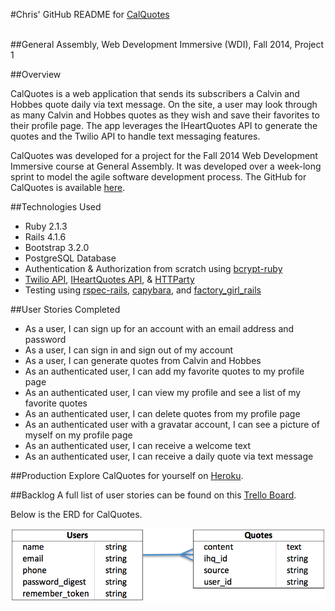 #Chris' GitHub README for [CalQuotes](https://cal-quotes.herokuapp.com/) <br/><br/>

##General Assembly, Web Development Immersive (WDI), Fall 2014, Project 1

##Overview

CalQuotes is a web application that sends its subscribers a Calvin and Hobbes quote daily via text message. On the site, a user may look through as many Calvin and Hobbes quotes as they wish and save their favorites to their profile page. The app leverages the IHeartQuotes API to generate the quotes and the Twilio API to handle text messaging features.

CalQuotes was developed for a project for the Fall 2014 Web Development Immersive course at General Assembly. It was developed over a week-long sprint to model the agile software development process. The GitHub for CalQuotes is available [here](https://github.com/cmarkel5/CalQuotes).

##Technologies Used
* Ruby 2.1.3
* Rails 4.1.6
* Bootstrap 3.2.0
* PostgreSQL Database
* Authentication & Authorization from scratch using [bcrypt-ruby](https://github.com/codahale/bcrypt-ruby)
* [Twilio API](https://www.twilio.com/api), [IHeartQuotes API](http://iheartquotes.com/api), & [HTTParty](https://github.com/jnunemaker/httparty)
* Testing using [rspec-rails](https://github.com/rspec/rspec-rails), [capybara](https://github.com/jnicklas/capybara), and [factory_girl_rails](https://github.com/thoughtbot/factory_girl_rails)

##User Stories Completed
* As a user, I can sign up for an account with an email address and password
* As a user, I can sign in and sign out of my account
* As a user, I can generate quotes from Calvin and Hobbes
* As an authenticated user, I can add my favorite quotes to my profile page
* As an authenticated user, I can view my profile and see a list of my favorite quotes
* As an authenticated user, I can delete quotes from my profile page
* As an authenticated user with a gravatar account, I can see a picture of myself on my profile page
* As an authenticated user, I can receive a welcome text
* As an authenticated user, I can receive a daily quote via text message


##Production
Explore CalQuotes for yourself on [Heroku](https://cal-quotes.herokuapp.com/).

##Backlog
A full list of user stories can be found on this [Trello Board](https://trello.com/b/lY67W3wk/calquotes-project-1).

Below is the ERD for CalQuotes.

![ERD](ERD.png)